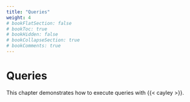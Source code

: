 ```yaml
---
title: "Queries"
weight: 4
# bookFlatSection: false
# bookToc: true
# bookHidden: false
# bookCollapseSection: true
# bookComments: true
---
```


# Queries

This chapter demonstrates how to execute queries with {{< cayley >}}.

